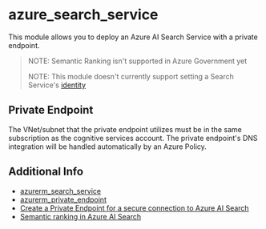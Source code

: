 # azure_search_service

This module allows you to deploy an Azure AI Search Service with a private endpoint.

> NOTE: Semantic Ranking isn't supported in Azure Government yet
>
> NOTE: This module doesn't currently support setting a Search Service's
> [identity](https://registry.terraform.io/providers/hashicorp/azurerm/latest/docs/resources/search_service#identity)

## Private Endpoint

The VNet/subnet that the private endpoint utilizes must be in the same subscription as
the cognitive services account. The private endpoint's DNS integration will be handled
automatically by an Azure Policy.

## Additional Info

* [azurerm_search_service](https://registry.terraform.io/providers/hashicorp/azurerm/latest/docs/resources/search_service)
* [azurerm_private_endpoint](https://registry.terraform.io/providers/hashicorp/azurerm/latest/docs/resources/private_endpoint)
* [Create a Private Endpoint for a secure connection to Azure AI Search](https://learn.microsoft.com/en-us/azure/search/service-create-private-endpoint#create-a-search-service-with-a-private-endpoint)
* [Semantic ranking in Azure AI Search](https://learn.microsoft.com/en-us/azure/search/semantic-search-overview)
